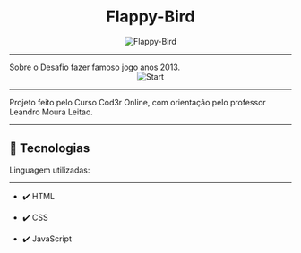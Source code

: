 
<h1 align="center">
<br>
Flappy-Bird
</h1>


<div align="center" >
  <img src="https://user-images.githubusercontent.com/53954022/85640431-2579a200-b662-11ea-88c7-936c106a4ec7.png" alt="Flappy-Bird">
</div>


<hr />
Sobre o Desafio fazer famoso jogo anos 2013.

<div align="center" >
  <img src="https://user-images.githubusercontent.com/53954022/85640496-51952300-b662-11ea-9a61-a66b3f1f8e2e.png" alt="Start">
</div>

<hr />
Projeto feito pelo Curso Cod3r Online, com orientação pelo professor Leandro Moura Leitao.
<hr />

## 🚀 Tecnologias
Linguagem utilizadas:
<hr />

- ✔️ HTML

- ✔️ CSS

- ✔️ JavaScript

